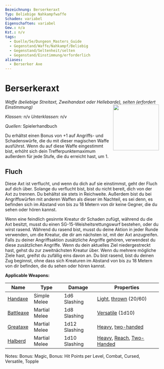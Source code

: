 ```yaml
---
Bezeichnung: Berserkeraxt
Typ: Beliebige Nahkampfwaffe
Schaden: variabel
Eigenschaften: variabel
Gew.: n/a
Kst.: n/v
tags:
  - Quelle/5e/Dungeon_Masters_Guide
  - Gegenstand/Waffe/Nahkampf/Beliebig
  - Gegenstand/Seltenheit/selten
  - Gegenstand/Einstimmung/erforderlich
aliases:
  - Berserker Axe
---
```

# Berserkeraxt
_Waffe (beliebige Streitaxt, Zweihandaxt oder Hellebarde), selten (erfordert Einstimmung)_
<img src="Berserkeraxt.webp" align="right" width="150">

_Klassen:_ n/v 
_Unterklassen:_  n/v

_Quellen:_ Spielerhandbuch

Du erhältst einen Bonus von +1 auf Angriffs- und Schadenswürfe, die du mit dieser magischen Waffe ausführst. Wenn du auf diese Waffe eingestimmt bist, erhöht sich dein Trefferpunktemaximum außerdem für jede Stufe, die du erreicht hast, um 1.

## Fluch
Diese Axt ist verflucht, und wenn du dich auf sie einstimmst, geht der Fluch auf dich über. Solange du verflucht bist, bist du nicht bereit, dich von der Axt zu trennen. Du behältst sie stets in Reichweite. Außerdem bist du bei Angriffswürfen mit anderen Waffen als dieser im Nachteil, es sei denn, es befinden sich im Abstand von bis zu 18 Metern von dir keine Gegner, die du sehen oder hören kannst.

Wenn eine feindlich gesinnte Kreatur dir Schaden zufügt, während du die Axt besitzt, musst du einen SG-15-Weisheitsrettungswurf bestehen, oder du wirst rasend. Während du rasend bist, musst du deine Aktion in jeder Runde verwenden, um die Kreatur, die dir am nächsten ist, mit der Axt anzugreifen. Falls zu deiner Angriffsaktion zusätzliche Angriffe gehören, verwendest du diese zusätzlichen Angriffe. Wenn du dein aktuelles Ziel niedergestreckt hast, gehst du zur zweitnächsten Kreatur über. Wenn du mehrere mögliche Ziele hast, greifst du zufällig eins davon an. Du bist rasend, bist du deinen Zug beginnst, ohne dass sich Kreaturen im Abstand von bis zu 18 Metern von dir befinden, die du sehen oder hören kannst.

**Applicable Weapons:**

|Name|Type|Damage|Properties|
|---|---|---|---|
|[Handaxe](https://www.dndbeyond.com/magic-items/5122-berserker-handaxe)|Simple Melee|1d6 Slashing|[Light](https://www.dndbeyond.com/sources/dnd/free-rules/equipment#Light), [thrown](https://www.dndbeyond.com/sources/dnd/free-rules/equipment#Thrown) (20/60)|
|[Battleaxe](https://www.dndbeyond.com/magic-items/4586-berserker-battleaxe)|Martial Melee|1d8 Slashing|[Versatile](https://www.dndbeyond.com/sources/dnd/free-rules/equipment#Versatile) (1d10)|
|[Greataxe](https://www.dndbeyond.com/magic-items/5121-berserker-greataxe)|Martial Melee|1d12 Slashing|[Heavy](https://www.dndbeyond.com/sources/dnd/free-rules/equipment#Heavy), [two-handed](https://www.dndbeyond.com/sources/dnd/free-rules/equipment#Two-Handed)|
|[Halberd](https://www.dndbeyond.com/magic-items/9228359-berserker-halberd)|Martial Melee|1d10 Slashing|[Heavy](https://www.dndbeyond.com/sources/dnd/free-rules/equipment#Heavy), [Reach](https://www.dndbeyond.com/sources/dnd/free-rules/equipment#Reach), [Two-Handed](https://www.dndbeyond.com/sources/dnd/free-rules/equipment#Two-Handed)|

Notes: Bonus: Magic, Bonus: Hit Points per Level, Combat, Cursed, Versatile, Topple